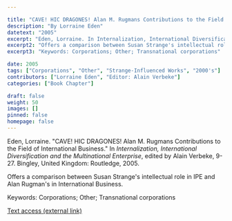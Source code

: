 ```yaml
---

title: "CAVE! HIC DRAGONES! Alan M. Rugmans Contributions to the Field of International Business"
description: "By Lorraine Eden"
datetext: "2005"
excerpt: "Eden, Lorraine. In Internalization, International Diversification and the Multinational Enterprise, edited by Alain Verbeke, 9-27. Bingley, United Kingdom: Routledge, 2005."
excerpt2: "Offers a comparison between Susan Strange's intellectual role in IPE and Alan Rugman's in International Business."
excerpt3: "Keywords: Corporations; Other; Transnational corporations"

date: 2005
tags: ["Corporations", "Other", "Strange-Influenced Works", "2000's"]
contributors: ["Lorraine Eden", "Editor: Alain Verbeke"]
categories: ["Book Chapter"]

draft: false
weight: 50
images: []
pinned: false
homepage: false
---
```


Eden, Lorraine. "CAVE! HIC DRAGONES! Alan M. Rugmans Contributions to the Field of International Business." In *Internalization, International Diversification and the Multinational Enterprise*, edited by Alain Verbeke, 9-27. Bingley, United Kingdom: Routledge, 2005.

Offers a comparison between Susan Strange's intellectual role in IPE and Alan Rugman's in International Business.

Keywords: Corporations; Other; Transnational corporations

[Text access (external link)](https://www.worldcat.org/title/253980160)
